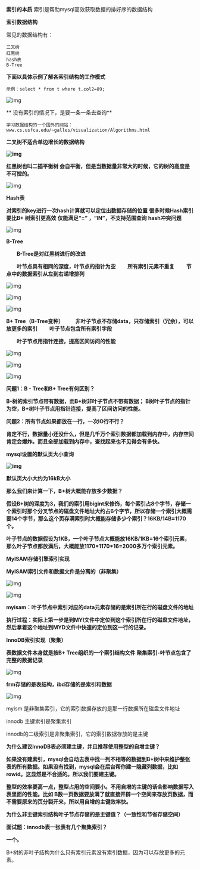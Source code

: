 **索引的本质**
索引是帮助mysql高效获取数据的排好序的数据结构

**索引数据结构**

常见的数据结构有：

```
二叉树
红黑树
hash表
B-Tree
```

**下面以具体示例了解各索引结构的工作模式**

```
示例：select * from t where t.col2=89;
```

 

![img](https://img2020.cnblogs.com/blog/597917/202110/597917-20211002205203096-2034050175.png)

**
没有索引的情况下，是要一条一条去查询**

```
学习数据结构的一个国外的网站：www.cs.usfca.edu/~galles/visualization/Algorithms.html
```

**二叉树不适合单边增长的数据结构**

**![img](https://img2020.cnblogs.com/blog/597917/202110/597917-20211027093404349-822164804.png)**

**红黑树也叫二插平衡树 会自平衡，但是当数据量非常大的时候，它的树的高度是不可控的。**

![img](https://img2020.cnblogs.com/blog/597917/202110/597917-20211027093227960-1535891653.png)

 

**Hash表**　

**对索引的key进行一次hash计算就可以定位出数据存储的位置**
**很多时候Hash索引要比B+ 树索引更高效**
**仅能满足“=” ，“IN”，不支持范围查询**
**hash冲突问题**　

![img](https://img2020.cnblogs.com/blog/597917/202110/597917-20211027093644206-1541113265.png)

 

**B-Tree**

　　**B-Tree是对红黑树进行的改进**

　　**叶节点具有相同的深度，叶节点的指针为空**
　　**所有索引元素不重复**
　　**节点中的数据索引从左到右递增排列**

![img](https://img2020.cnblogs.com/blog/597917/202110/597917-20211027095529430-1287978206.png)

 

 ![img](https://img2020.cnblogs.com/blog/597917/202110/597917-20211027095557608-706527385.png)

![img](https://img2020.cnblogs.com/blog/597917/202110/597917-20211002205608400-1396516619.png)

 

**B+ Tree（B-Tree变种）**
　　**非叶子节点不存储data，只存储索引（冗余），可以放更多的索引**
　　**叶子节点包含所有索引字段** 

　　**叶子节点用指针连接，提高区间访问的性能**

![img](https://img2020.cnblogs.com/blog/597917/202110/597917-20211027101907769-1575456438.png)

 

![img](https://img2020.cnblogs.com/blog/597917/202110/597917-20211027101945751-546961241.png)

![img](https://img2020.cnblogs.com/blog/597917/202110/597917-20211002210705028-560784738.png)

**问题1：B - Tree和B+ Tree有何区别？**

**B-树的索引节点带有数据，而B+树非叶子节点不带有数据； B树叶子节点的指针为空，B+树叶子节点用指针连接，提高了区间访问的性能。**

**问题2：所有节点如果都放在一行，一次IO行不行？**

**肯定不行，数据量小还没什么，但是几千万个索引数据都加载到内存中，内存空间肯定会爆炸。而且全部加载到内存中，查找起来也不见得会有多快。**

 **mysql设置的默认页大小查询**

**![img](https://img2020.cnblogs.com/blog/597917/202110/597917-20211003073934848-1944567179.png)**

 

 **默认页大小大约为16kB大小**

 **那么我们来计算一下，B+树大概能存放多少数据？**

**假设B+树的深度为3，我们的索引用bigint来修饰，每个索引占8个字节，存储一个索引时那个分叉节点的磁盘文件地址大约占6个字节，所以存储一个索引大概需要14个字节，那么这个页存满索引时大概能存储多少个索引？16KB/14B=1170个。**

**叶子节点的数据假设为1KB，一个叶子节点大概能放16KB/1KB=16个索引元素，那么叶子节点都放满后，大概能放1170\*1170\*16=2000多万个索引元素。**

**MyISAM存储引擎索引实现**

**MyISAM索引文件和数据文件是分离的（非聚集）**

 

 ![img](https://img2020.cnblogs.com/blog/597917/202110/597917-20211003093903133-80307160.png)

 

![img](https://img2020.cnblogs.com/blog/597917/202110/597917-20211003093351838-6026572.png) 

**myisam：叶子节点中索引对应的data元素存储的是索引所在行的磁盘文件的地址**

**执行过程：实际上第一步是到MYI文件中定位到这个索引所在行的磁盘文件地址，然后拿着这个地址到MYD文件中快速的定位到这一行的记录。**

**InnoDB索引实现（聚集）**

**表数据文件本身就是按B+ Tree组织的一个索引结构文件**
**聚集索引-叶节点包含了完整的数据记录**

![img](https://img2020.cnblogs.com/blog/597917/202110/597917-20211003094924302-764094327.png)

 

**frm存储的是表结构，ibd存储的是索引和数据**

![img](https://img2020.cnblogs.com/blog/597917/202110/597917-20211003095141004-2123161938.png)

myism 是非聚集索引，它的索引数据存放的是那一行数据所在磁盘文件地址

innodb 主键索引是聚集索引

innodb的二级索引是非聚集索引，它的索引数据存放的是主键

 

**为什么建议InnoDB表必须建主键，并且推荐使用整型的自增主键？**

**如果没有建索引，mysql会自动去表中找一列不相等的数据到B+树中来维护整张表的所有数据。如果没有找到，mysql会在后台帮你建一隐藏列数据，比如rowid。这显然是不合适的。所以我们要建主键。**

**整型的效率要高一点，整型占用的空间要小。不用自增的主键的话会影响数据写入表里面的性能。比如 B数一页数据要放满了就直接开辟一个空间来存放页数据，而不需要原来的页分裂开来，所以用自增的主键效率快。**

**为什么非主键索引结构叶子节点存储的是主键值？（一致性和节省存储空间）**

**面试题：innodb表一张表有几个聚集索引？**

**一个。**

B+树的非叶子结构为什么只有索引元素没有索引数据，因为可以存放更多的元素。 
